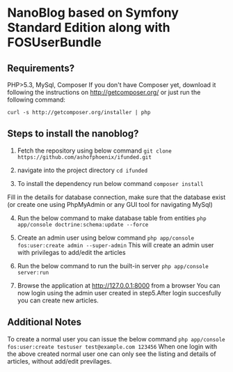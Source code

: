 NanoBlog based on Symfony Standard Edition along with FOSUserBundle
===================================================================

Requirements?
--------------
PHP>5.3, MySql, Composer
If you don't have Composer yet, download it following the instructions on
http://getcomposer.org/ or just run the following command:

    curl -s http://getcomposer.org/installer | php


Steps to install the nanoblog?
--------------
1) Fetch the repository using below command
	`git clone https://github.com/ashofphoenix/ifunded.git`

2) navigate into the project directory
	`cd ifunded`

3) To install the dependency run below command
	`composer install`

Fill in the details for database connection, make sure that the database exist (or create one using PhpMyAdmin or any GUI tool for navigating MySql)

4) Run the below command to make database table from entities
	`php app/console doctrine:schema:update --force`

5) Create an admin user using below command
	`php app/console fos:user:create admin --super-admin`
	This will create an admin user with privilegas to add/edit the articles

6) Run the below command to run the built-in server
	`php app/console server:run`

7) Browse the application at  http://127.0.0.1:8000 from a browser
   You can now login using the admin user created in step5.After login succesfully you can create new articles.

Additional Notes
----------------

To create a normal user you can issue the below command
	`php app/console fos:user:create testuser test@example.com 123456`
When one login with the above created normal user one can only see the listing and details of articles, without add/edit previlages.

